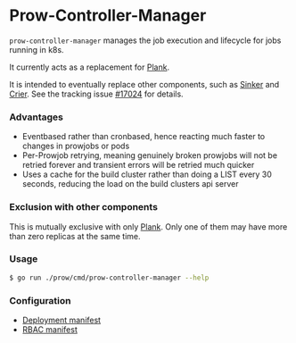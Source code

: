 # Prow-Controller-Manager

`prow-controller-manager` manages the job execution and lifecycle for jobs running in k8s.

It currently acts as a replacement for [Plank].

It is intended to eventually replace other components, such as [Sinker] and [Crier].
See the tracking issue [#17024](https://github.com/kubernetes/test-infra/issues/17024) for details.

### Advantages

- Eventbased rather than cronbased, hence reacting much faster to changes in prowjobs or pods
- Per-Prowjob retrying, meaning genuinely broken prowjobs will not be retried forever and transient errors will be retried much quicker
- Uses a cache for the build cluster rather than doing a LIST every 30 seconds, reducing the load on the build clusters api server

### Exclusion with other components

This is mutually exclusive with only [Plank].
Only one of them may have more than zero replicas at the same time.

### Usage
```bash
$ go run ./prow/cmd/prow-controller-manager --help
```

### Configuration

* [Deployment manifest](/config/prow/cluster/prow_controller_manager_deployment.yaml)
* [RBAC manifest](/config/prow/cluster/prow_controller_manager_rbac.yaml)

[Plank]: /prow/plank
[Sinker]: /prow/cmd/sinker
[Crier]: /prow/cmd/crier
